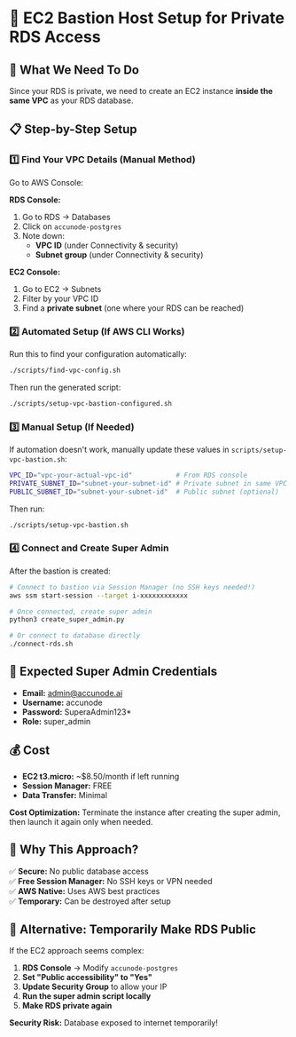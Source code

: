 # 🚀 EC2 Bastion Host Setup for Private RDS Access

## 🎯 What We Need To Do

Since your RDS is private, we need to create an EC2 instance **inside the same VPC** as your RDS database.

## 📋 Step-by-Step Setup

### 1️⃣ Find Your VPC Details (Manual Method)

Go to AWS Console:

**RDS Console:**
1. Go to RDS → Databases
2. Click on `accunode-postgres`  
3. Note down:
   - **VPC ID** (under Connectivity & security)
   - **Subnet group** (under Connectivity & security)

**EC2 Console:**
1. Go to EC2 → Subnets
2. Filter by your VPC ID
3. Find a **private subnet** (one where your RDS can be reached)

### 2️⃣ Automated Setup (If AWS CLI Works)

Run this to find your configuration automatically:
```bash
./scripts/find-vpc-config.sh
```

Then run the generated script:
```bash
./scripts/setup-vpc-bastion-configured.sh
```

### 3️⃣ Manual Setup (If Needed)

If automation doesn't work, manually update these values in `scripts/setup-vpc-bastion.sh`:

```bash
VPC_ID="vpc-your-actual-vpc-id"           # From RDS console
PRIVATE_SUBNET_ID="subnet-your-subnet-id" # Private subnet in same VPC
PUBLIC_SUBNET_ID="subnet-your-subnet-id"  # Public subnet (optional)
```

Then run:
```bash
./scripts/setup-vpc-bastion.sh
```

### 4️⃣ Connect and Create Super Admin

After the bastion is created:

```bash
# Connect to bastion via Session Manager (no SSH keys needed!)
aws ssm start-session --target i-xxxxxxxxxxxx

# Once connected, create super admin
python3 create_super_admin.py

# Or connect to database directly  
./connect-rds.sh
```

## 🔐 Expected Super Admin Credentials

- **Email:** admin@accunode.ai
- **Username:** accunode
- **Password:** SuperaAdmin123*
- **Role:** super_admin

## 💰 Cost

- **EC2 t3.micro:** ~$8.50/month if left running
- **Session Manager:** FREE
- **Data Transfer:** Minimal

**Cost Optimization:** Terminate the instance after creating the super admin, then launch it again only when needed.

## 🎯 Why This Approach?

✅ **Secure:** No public database access  
✅ **Free Session Manager:** No SSH keys or VPN needed  
✅ **AWS Native:** Uses AWS best practices  
✅ **Temporary:** Can be destroyed after setup

## 🚨 Alternative: Temporarily Make RDS Public

If the EC2 approach seems complex:

1. **RDS Console** → Modify `accunode-postgres`
2. **Set "Public accessibility" to "Yes"**  
3. **Update Security Group** to allow your IP
4. **Run the super admin script locally**
5. **Make RDS private again**

**Security Risk:** Database exposed to internet temporarily!
